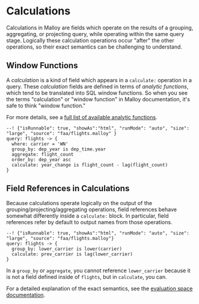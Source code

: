 # Calculations

Calculations in Malloy are fields which operate on the results of a grouping, aggregating, or projecting query, while operating within the same query stage. Logically these calculation operations occur "after" the other operations, so their exact semantics can be challenging to understand.

## Window Functions

A _calculation_ is a kind of field which appears in a `calculate:` operation in a query. These _calculation_ fields are defined in terms of _analytic functions_, which tend to be translated into SQL window functions. So when you see the terms "calculation" or "window function" in Malloy documentation, it's safe to think "window function."

For more details, see a [full list of available analytic functions](./functions.md#analytic-functions).

```malloy
--! {"isRunnable": true, "showAs":"html", "runMode": "auto", "size": "large", "source": "faa/flights.malloy" }
query: flights -> {
  where: carrier = 'WN'
  group_by: dep_year is dep_time.year
  aggregate: flight_count
  order_by: dep_year asc
  calculate: year_change is flight_count - lag(flight_count)
}
```

## Field References in Calculations

Because calculations operate logically on the output of the grouping/projecting/aggregating operations, field references behave somewhat differently inside a `calculate:` block. In particular, field references refer by default to output names from those operations.

```malloy
--! {"isRunnable": true, "showAs":"html", "runMode": "auto", "size": "large", "source": "faa/flights.malloy"}
query: flights -> {
  group_by: lower_carrier is lower(carrier)
  calculate: prev_carrier is lag(lower_carrier)
}
```

In a `group_by` or `aggregate`, you cannot reference `lower_carrier` because it is not a field defined inside of `flights`, but in `calculate`, you can.

For a detailed explanation of the exact semantics, see the [evaluation space documentation](./eval_space.md).